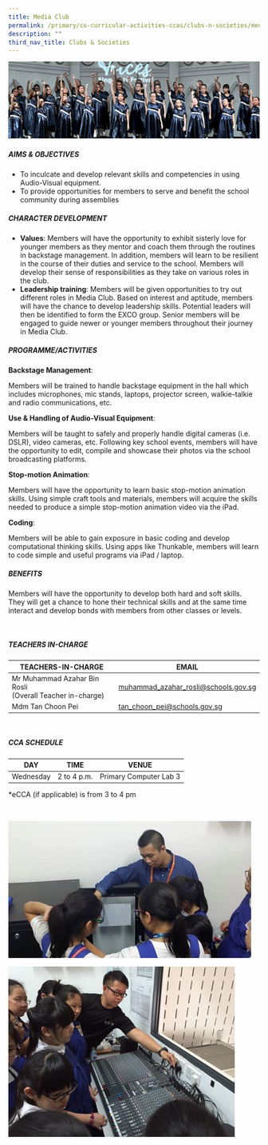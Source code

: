 ```yaml
---
title: Media Club
permalink: /primary/co-curricular-activities-ccas/clubs-n-societies/media-club/
description: ""
third_nav_title: Clubs & Societies
---
```

![](/images/01%20Banner%20Photos/cca.jpg)
<h5><strong>AIMS &amp; OBJECTIVES</strong></h5>
<ul>
<li>To inculcate and develop relevant skills and competencies in using Audio-Visual equipment.</li>
<li>To provide opportunities for members to serve and benefit the school community during assemblies</li>
</ul>
<h5><strong>CHARACTER DEVELOPMENT</strong></h5>
<ul>
<li><strong>Values</strong>: Members will have the opportunity to exhibit sisterly love for younger members as they mentor and coach them through the routines in backstage management. In addition, members will learn to be resilient in the course of their duties and service to the school. Members will develop their sense of responsibilities as they take on various roles in the club.</li>
<li><strong>Leadership training</strong>: Members will be given opportunities to try out different roles in Media Club. Based on interest and aptitude, members will have the chance to develop leadership skills. Potential leaders will then be identified to form the EXCO group. Senior members will be engaged to guide newer or younger members throughout their journey in Media Club.</li>
</ul>
<h5><strong>PROGRAMME/ACTIVITIES</strong></h5>
<p><strong>Backstage Management</strong>:</p>
<p>Members will be trained to handle backstage equipment in the hall which includes microphones, mic stands, laptops, projector screen, walkie-talkie and radio communications, etc.</p>
<p><strong>Use &amp; Handling of Audio-Visual Equipment</strong>:</p>
<p>Members will be taught to safely and properly handle digital cameras (i.e. DSLR), video cameras, etc. Following key school events, members will have the opportunity to edit, compile and showcase their photos via the school broadcasting platforms.</p>
<p><strong>Stop-motion Animation</strong>:</p>
<p>Members will have the opportunity to learn basic stop-motion animation skills. Using simple craft tools and materials, members will acquire the skills needed to produce a simple stop-motion animation video via the iPad.</p>
<p><strong>Coding</strong>:</p>
<p>Members will be able to gain exposure in basic coding and develop computational thinking skills. Using apps like Thunkable, members will learn to code simple and useful programs via iPad / laptop.</p>
<h5><strong>BENEFITS</strong></h5>
<p>Members will have the opportunity to develop both hard and soft skills. They will get a chance to hone their technical skills and at the same time interact and develop bonds with members from other classes or levels.</p><br>

##### TEACHERS IN-CHARGE



| TEACHERS-IN-CHARGE| EMAIL | 
| -------- | -------- | 
| Mr Muhammad Azahar Bin Rosli<br>(Overall Teacher in-charge)| [muhammad\_azahar\_rosli@schools.gov.sg](mailto:muhammad_azahar_rosli@moe.edu.sg) |
| Mdm Tan Choon Pei  | [tan\_choon\_pei@schools.gov.sg](mailto:tan_choon_pei@schools.gov.sg) |


<br>

##### CCA SCHEDULE

| DAY | TIME | VENUE |
| -------- | -------- | -------- |
| Wednesday | 2 to 4 p.m. | Primary Computer Lab 3|

*eCCA (if applicable) is from 3 to 4 pm


<br>


![](/images/media%20club%202023_01.jpeg)<br>

![](/images/media%20club%202023_02.jpeg)